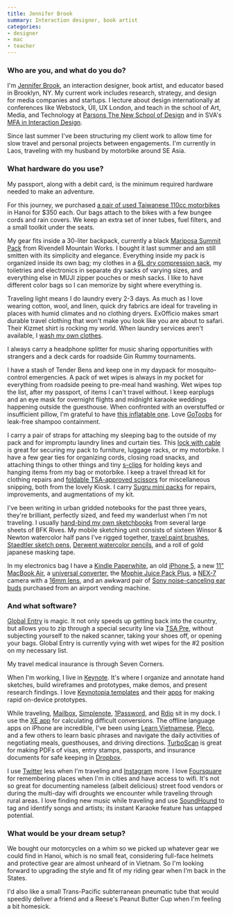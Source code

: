 ```yaml
---
title: Jennifer Brook
summary: Interaction designer, book artist
categories:
- designer
- mac
- teacher
---
```


### Who are you, and what do you do?

I'm [Jennifer Brook](http://twitter.com/jenniferbrook "Jennifer's Twitter account."), an interaction designer, book artist, and educator based in Brooklyn, NY. My current work includes research, strategy, and design for media companies and startups. I lecture about design internationally at conferences like Webstock, Úll, UX London, and teach in the school of Art, Media, and Technology at [Parsons The New School of Design](http://www.newschool.edu/parsons/ "The Parsons Design School site.") and in SVA's [MFA in Interaction Design](http://interactiondesign.sva.edu/ "SVA's Interaction Design site."). 

Since last summer I've been structuring my client work to allow time for slow travel and personal projects between engagements. I'm currently in Laos, traveling with my husband by motorbike around SE Asia.

### What hardware do you use?

My passport, along with a debit card, is the minimum required hardware needed to make an adventure. 

For this journey, we purchased [a pair of used Taiwanese 110cc motorbikes](http://instagram.com/p/e688D2KX_-/ "Jennifer's Instagram photo of their bikes.") in Hanoi for $350 each. Our bags attach to the bikes with a few bungee cords and rain covers. We keep an extra set of inner tubes, fuel filters, and a small toolkit under the seats.

My gear fits inside a 30-liter backpack, currently a black [Mariposa Summit Pack][mariposa-summit-pack] from Rivendell Mountain Works. I bought it last summer and am still smitten with its simplicity and elegance. Everything inside my pack is organized inside its own bag; my clothes in a [6L dry compression sack][event], my toiletries and electronics in separate dry sacks of varying sizes, and everything else in MUJI zipper pouches or mesh sacks. I like to have different color bags so I can memorize by sight where everything is. 

Traveling light means I do laundry every 2-3 days. As much as I love wearing cotton, wool, and linen, quick dry fabrics are ideal for traveling in places with humid climates and no clothing dryers. ExOfficio makes smart durable travel clothing that won't make you look like you are about to safari. Their Kizmet shirt is rocking my world. When laundry services aren't available, I [wash my own clothes][pocket-laundry-wash]. 

I always carry a headphone splitter for music sharing opportunities with strangers and a deck cards for roadside Gin Rummy tournaments.

I have a stash of Tender Bens and keep one in my daypack for mosquito-control emergencies. A pack of wet wipes is always in my pocket for everything from roadside peeing to pre-meal hand washing. Wet wipes top the list, after my passport, of items I can't travel without. I keep earplugs and an eye mask for overnight flights and midnight karaoke weddings happening outside the guesthouse. When confronted with an overstuffed or insufficient pillow, I'm grateful to have [this inflatable one][air-pillow]. Love [GoToobs][gotoob] for leak-free shampoo containment. 

I carry a pair of straps for attaching my sleeping bag to the outside of my pack and for impromptu laundry lines and curtain ties. This [lock with cable][3-dial-tsa-lock-and-cable] is great for securing my pack to furniture, luggage racks, or my motorbike. I have a few gear ties for organizing cords, closing road snacks, and attaching things to other things and tiny [s-clips][s-biner-stainless-steel] for holding keys and hanging items from my bag or motorbike. I keep a travel thread kit for clothing repairs and [foldable TSA-approved scissors][slip-n-snip] for miscellaneous snipping, both from the lovely Kiosk. I carry [Sugru mini packs][sugru] for repairs, improvements, and augmentations of my kit.

I've been writing in urban gridded notebooks for the past three years, they're brilliant, perfectly sized, and feed my wanderlust when I'm not traveling. I usually [hand-bind my own sketchbooks](http://www.flickr.com/photos/jenniferbrook/sets/72157619132753425/ "Jennifer's photos of her hand-bound sketchbooks.") from several large sheets of BFK Rives. My mobile sketching unit consists of sixteen Winsor & Newton watercolor half pans I've rigged together, [travel paint brushes][series-6150-travelers-watercolor-brush], [Staedtler sketch pens][pigment-liner-308], [Derwent watercolor pencils][inktense], and a roll of gold japanese masking tape.

In my electronics bag I have a [Kindle Paperwhite][kindle-paperwhite], an old [iPhone 5][iphone-5], a new [11" MacBook Air][macbook-air], a [universal converter][usb-travel-adaptor], the [Mophie Juice Pack Plus][juice-pack-plus-iphone-5], a [NEX-7][alpha-nex-7] camera with a [16mm lens][sel16f28], and an awkward pair of [Sony noise-canceling ear buds][mdr-nc13] purchased from an airport vending machine.

### And what software?

[Global Entry](http://www.globalentry.gov/ "The Global Entry site.") is magic. It not only speeds up getting back into the country, but allows you to zip through a special security line via [TSA Pre](http://www.tsa.gov/tsa-precheck "The TSA Pre site."), without subjecting yourself to the naked scanner, taking your shoes off, or opening your bags. Global Entry is currently vying with wet wipes for the #2 position on my necessary list. 

My travel medical insurance is through Seven Corners. 

When I'm working, I live in [Keynote][]. It's where I organize and annotate hand sketches, build wireframes and prototypes, make demos, and present research findings. I love [Keynotopia templates][keynotopia] and their [apps][keynotopia-ios] for making rapid on-device prototypes. 

While traveling, [Mailbox][], [Simplenote][simplenote-ios], [1Password][1password-ios], and [Rdio][rdio-ios] sit in my dock. I use the [XE app][xe-currency-ios] for calculating difficult conversions. The offline language apps on iPhone are incredible, I've been using [Learn Vietnamese][learn-vietnamese-ios], [Pleco][pleco-chinese-dictionary-ios], and a few others to learn basic phrases and navigate the daily activities of negotiating meals, guesthouses, and driving directions. [TurboScan][turboscan-ios] is great for making PDFs of visas, entry stamps, passports, and insurance documents for safe keeping in [Dropbox][dropbox-ios].

I use [Twitter][] less when I'm traveling and [Instagram][instagram-ios] more. I love [Foursquare][foursquare-ios] for remembering places when I'm in cities and have access to wifi. It's not so great for documenting nameless (albeit delicious) street food vendors or during the multi-day wifi droughts we encounter while traveling through rural areas. I love finding new music while traveling and use [SoundHound][] to tag and identify songs and artists; its instant Karaoke feature has untapped potential. 

### What would be your dream setup?

We bought our motorcycles on a whim so we picked up whatever gear we could find in Hanoi, which is no small feat, considering full-face helmets and protective gear are almost unheard of in Vietnam. So I'm looking forward to upgrading the style and fit of my riding gear when I'm back in the States. 

I'd also like a small Trans-Pacific subterranean pneumatic tube that would speedily deliver a friend and a Reese's Peanut Butter Cup when I'm feeling a bit homesick.

[3-dial-tsa-lock-and-cable]: https://shop.eaglecreek.com/3dial-tsa-lock-and-cable/d/1075 "A lock and cable."
[air-pillow]: https://www.amazon.com/Exped-airpillo-Air-Pillow-Medium/dp/B0047BXDBG "An inflatable travel pillow."
[alpha-nex-7]: http://store.sony.com/alpha-nex-7-camera-body-zid27-NEX7/B/cat-27-catid-All-Alpha-NEX-Cameras "A 24.3 megapixel mirrorless camera."
[event]: http://www.seatosummit.com/products/display/1 "A compression sack."
[gotoob]: http://www.humangear.com/gotoob/ "A squeezable travel bottle."
[inktense]: https://www.dickblick.com/products/derwent-inktense-pencils/ "Coloured pencils."
[iphone-5]: https://en.wikipedia.org/wiki/IPhone_5 "A smartphone."
[juice-pack-plus-iphone-5]: http://www.mophie.com/shop/iphone-5/juice-pack-plus-iphone-5 "A case and external battery for the iPhone 5."
[kindle-paperwhite]: https://www.amazon.com/Kindle-Paperwhite-Touch-light/dp/B007OZNZG0 "An e-book reader with a book-like screen."
[macbook-air]: https://www.apple.com/macbook-air/ "A very thin laptop."
[mariposa-summit-pack]: http://www.rivendellmountainworks.com/shop/mariposa-summit-pack/ "A big backpack."
[mdr-nc13]: https://www.amazon.com/Sony-MDRNC13-Noise-Canceling-Headphones/dp/B004P7O26W "Noise-cancelling headphones."
[pigment-liner-308]: https://www.staedtler.com/en/products/ink-writing-instruments/fineliners/pigment-liner-308-fineliner/ "A pen."
[pocket-laundry-wash]: https://www.amazon.com/Sea-Summit-Travel-Pocket-Leaves/dp/B002BOEUQS "Travel soap."
[s-biner-stainless-steel]: http://www.niteize.com/product/S-Biner-Stainless-Steel.asp "A dual-spring hook."
[sel16f28]: http://store.sony.com/sel16f28-interchangeable-alpha-e-mount-16mm-f2.8-zid27-SEL16F28/cat-27-catid-All-Alpha-NEX-Lenses "A wide-angle NEX lens."
[series-6150-travelers-watercolor-brush]: https://www.utrechtart.com/Utrecht-Series-6150-Traveler-s-Watercolor-Brush-Set-of-3-with-steel-caps-MP-09316-001-i1007973.utrecht "Watercolour paintbrushes."
[slip-n-snip]: http://www.slipnsnip.com/ "Foldable TSA-approved scissors."
[sugru]: https://sugru.com/ "A self-setting rubber."
[usb-travel-adaptor]: http://www.momastore.org/museum/moma/ProductDisplay_USB%20Travel%20Adaptor_10451_10001_63725_-1_26690_26697 "A USB multi-region power adaptor."
[1password-ios]: https://itunes.apple.com/us/app/1password-password-manager/id568903335 "Password storage software for the iPhone."
[dropbox-ios]: https://www.dropbox.com/iphoneapp "An iOS version of the syncing software."
[foursquare-ios]: https://itunes.apple.com/us/app/foursquare/id306934924 "An iPhone client for the social location game."
[instagram-ios]: https://itunes.apple.com/us/app/instagram/id389801252 "A photo taking/sharing app."
[keynote]: https://www.apple.com/keynote/ "Presentation software for the Mac."
[keynotopia-ios]: https://itunes.apple.com/us/app/keynotopia/id425455191 "An app for displaying clickable PDF prototypes."
[keynotopia]: https://keynotopia.com/ "Prototyping libraries for Keynote, PowerPoint and OpenOffice."
[learn-vietnamese-ios]: https://itunes.apple.com/app/learn-vietnamese-phrasebook/id615964822 "A Vietnamese phrasebook app."
[mailbox]: http://www.mailboxapp.com/ "A email client."
[pleco-chinese-dictionary-ios]: https://itunes.apple.com/en/app/pleco-chinese-dictionary/id341922306 "A Chinese language learning app."
[rdio-ios]: https://itunes.apple.com/us/app/rdio/id335060889 "An Rdio client for iOS."
[simplenote-ios]: https://itunes.apple.com/us/app/simplenote/id289429962 "A note app with cloud syncing."
[soundhound]: https://www.soundhound.com/ "A music discovery and searching service."
[turboscan-ios]: https://itunes.apple.com/ca/app/turboscan-quickly-scan-multipage/id342548956 "An app for scanning documents with your iPhone."
[twitter]: https://twitter.com/ "An online micro-blogging platform."
[xe-currency-ios]: https://itunes.apple.com/en/app/xe-currency/id315241195 "A currency conversion app."
